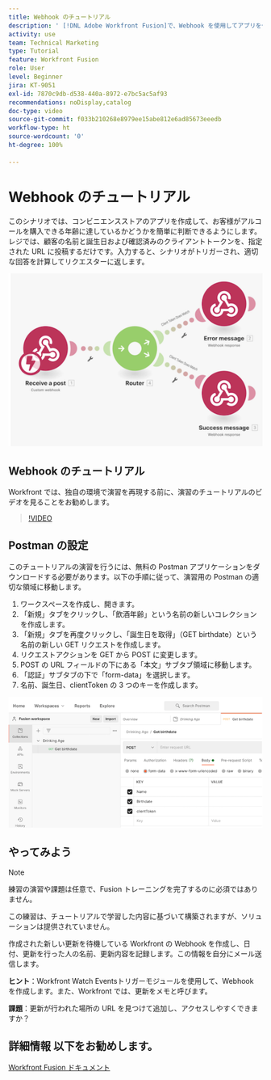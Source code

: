 ```yaml
---
title: Webhook のチュートリアル
description: ' [!DNL Adobe Workfront Fusion]で、Webhook を使用してアプリを作成し、お客様がアルコールを購入できる年齢に達しているかどうかを判断する方法を説明します。'
activity: use
team: Technical Marketing
type: Tutorial
feature: Workfront Fusion
role: User
level: Beginner
jira: KT-9051
exl-id: 7870c9db-d538-440a-8972-e7bc5ac5af93
recommendations: noDisplay,catalog
doc-type: video
source-git-commit: f033b210268e8979ee15abe812e6ad85673eeedb
workflow-type: ht
source-wordcount: '0'
ht-degree: 100%

---
```


# Webhook のチュートリアル

このシナリオでは、コンビニエンスストアのアプリを作成して、お客様がアルコールを購入できる年齢に達しているかどうかを簡単に判断できるようにします。レジでは、顧客の名前と誕生日および確認済みのクライアントトークンを、指定された URL に投稿するだけです。入力すると、シナリオがトリガーされ、適切な回答を計算してリクエスターに返します。

![スイッチモジュールを使用した画像](assets/beyond-basic-modules-5.png)

## Webhook のチュートリアル

Workfront では、独自の環境で演習を再現する前に、演習のチュートリアルのビデオを見ることをお勧めします。

>[!VIDEO](https://video.tv.adobe.com/v/335292/?quality=12&learn=on)


## Postman の設定

このチュートリアルの演習を行うには、無料の Postman アプリケーションをダウンロードする必要があります。以下の手順に従って、演習用の Postman の適切な領域に移動します。

1. ワークスペースを作成し、開きます。
1. 「新規」タブをクリックし、「飲酒年齢」という名前の新しいコレクションを作成します。
1. 「新規」タブを再度クリックし、「誕生日を取得」（GET birthdate）という名前の新しい GET リクエストを作成します。
1. リクエストアクションを GET から POST に変更します。
1. POST の URL フィールドの下にある「本文」サブタブ領域に移動します。
1. 「認証」サブタブの下で「form-data」を選択します。
1. 名前、誕生日、clientToken の 3 つのキーを作成します。

![スイッチモジュールを使用した画像](assets/beyond-basic-modules-6.png)

## やってみよう

>[!NOTE]
>
>練習の演習や課題は任意で、Fusion トレーニングを完了するのに必須ではありません。

この練習は、チュートリアルで学習した内容に基づいて構築されますが、ソリューションは提供されていません。

作成された新しい更新を待機している Workfront の Webhook を作成し、日付、更新を行った人の名前、更新内容を記録します。この情報を自分にメール送信します。

**ヒント**：Workfront Watch Eventsトリガーモジュールを使用して、Webhook を作成します。また、Workfront では、更新をメモと呼びます。

**課題**：更新が行われた場所の URL を見つけて追加し、アクセスしやすくできますか？


## 詳細情報 以下をお勧めします。

[Workfront Fusion ドキュメント](https://experienceleague.adobe.com/docs/workfront/using/adobe-workfront-fusion/workfront-fusion-2.html?lang=ja)
